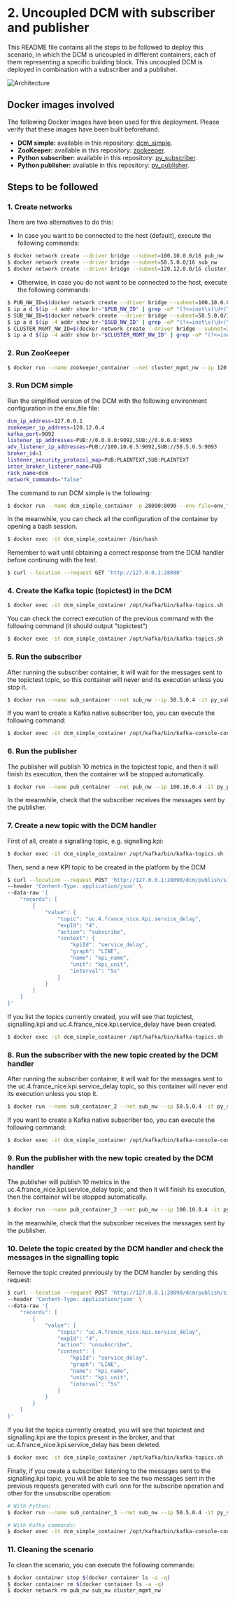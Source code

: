 # 2. Uncoupled DCM with subscriber and publisher

This README file contains all the steps to be followed to deploy this scenario, in which the DCM is uncoupled in different containers, each of them representing a specific building block. This uncoupled DCM is deployed in combination with a subscriber and a publisher.

![Architecture](img/monitoring_architecture_2.png)

## Docker images involved

The following Docker images have been used for this deployment. Please verify that these images have been built beforehand.

* **DCM simple:** available in this repository: [dcm_simple](../../docker_images/separated_components/dcm_simple).
* **ZooKeeper:** available in this repository: [zookeeper](../../docker_images/separated_components/zookeeper).
* **Python subscriber:** available in this repository: [py_subscriber](../../docker_images/separated_components/py_subscriber).
* **Python publisher:** available in this repository: [py_publisher](../../docker_images/separated_components/py_publisher).

## Steps to be followed

### 1. Create networks

There are two alternatives to do this:

* In case you want to be connected to the host (default), execute the following commands:

```sh
$ docker network create --driver bridge --subnet=100.10.0.0/16 pub_nw
$ docker network create --driver bridge --subnet=50.5.0.0/16 sub_nw
$ docker network create --driver bridge --subnet=120.12.0.0/16 cluster_mgmt_nw
```

* Otherwise, in case you do not want to be connected to the host, execute the following commands:

```sh
$ PUB_NW_ID=$(docker network create --driver bridge --subnet=100.10.0.0/16 pub_nw | sed -e "s/^\(.\{12\}\).*/\1/")
$ ip a d $(ip -4 addr show br-"$PUB_NW_ID" | grep -oP "(?<=inet\s)\d+(\.\d+){3}/\\d+") dev br-"$PUB_NW_ID"
$ SUB_NW_ID=$(docker network create --driver bridge --subnet=50.5.0.0/16 sub_nw | sed -e "s/^\(.\{12\}\).*/\1/")
$ ip a d $(ip -4 addr show br-"$SUB_NW_ID" | grep -oP "(?<=inet\s)\d+(\.\d+){3}/\\d+") dev br-"$SUB_NW_ID"
$ CLUSTER_MGMT_NW_ID=$(docker network create --driver bridge --subnet=120.12.0.0/16 cluster_mgmt_nw | sed -e "s/^\(.\{12\}\).*/\1/")
$ ip a d $(ip -4 addr show br-"$CLUSTER_MGMT_NW_ID" | grep -oP "(?<=inet\s)\d+(\.\d+){3}/\\d+") dev br-"$CLUSTER_MGMT_NW_ID"
```

### 2. Run ZooKeeper

```sh
$ docker run --name zookeeper_container --net cluster_mgmt_nw --ip 120.12.0.4 -d zookeeper
```

### 3. Run DCM simple

Run the simplified version of the DCM with the following environment configuration in the env_file file:

```sh
dcm_ip_address=127.0.0.1
zookeeper_ip_address=120.12.0.4
kafka_port=9092
listener_ip_addresses=PUB://0.0.0.0:9092,SUB://0.0.0.0:9093
adv_listener_ip_addresses=PUB://100.10.0.5:9092,SUB://50.5.0.5:9093
broker_id=1
listener_security_protocol_map=PUB:PLAINTEXT,SUB:PLAINTEXT
inter_broker_listener_name=PUB
rack_name=dcm
network_commands="false"
```

The command to run DCM simple is the following:

```sh
$ docker run --name dcm_simple_container -p 28090:8090 --env-file=env_file --net cluster_mgmt_nw --ip 120.12.0.5 -d dcm_simple; docker network connect --ip 100.10.0.5 pub_nw dcm_simple_container; docker network connect --ip 50.5.0.5 sub_nw dcm_simple_container
```

In the meanwhile, you can check all the configuration of the container by opening a bash session.

```sh
$ docker exec -it dcm_simple_container /bin/bash
```

Remember to wait until obtaining a correct response from the DCM handler before continuing with the test.

```sh
$ curl --location --request GET 'http://127.0.0.1:28090'
```

### 4. Create the Kafka topic (topictest) in the DCM

```sh
$ docker exec -it dcm_simple_container /opt/kafka/bin/kafka-topics.sh --create --replication-factor 1 --zookeeper 120.12.0.4:2181 --topic topictest --partitions 1
```

You can check the correct execution of the previous command with the following command (it should output "topictest")

```sh
$ docker exec -it dcm_simple_container /opt/kafka/bin/kafka-topics.sh --list --zookeeper 120.12.0.4:2181
```

### 5. Run the subscriber

After running the subscriber container, it will wait for the messages sent to the topictest topic, so this container will never end its execution unless you stop it.

```sh
$ docker run --name sub_container --net sub_nw --ip 50.5.0.4 -it py_subscriber python3 subscriber.py 50.5.0.5:9093 topictest
```

If you want to create a Kafka native subscriber too, you can execute the following command:

```sh
$ docker exec -it dcm_simple_container /opt/kafka/bin/kafka-console-consumer.sh --bootstrap-server 127.0.0.1:9092 --topic topictest --from-beginning
```

### 6. Run the publisher

The publisher will publish 10 metrics in the topictest topic, and then it will finish its execution, then the container will be stopped automatically.

```sh
$ docker run --name pub_container --net pub_nw --ip 100.10.0.4 -it py_publisher python3 publisher.py 100.10.0.5:9092 topictest 10
```

In the meanwhile, check that the subscriber receives the messages sent by the publisher.

### 7. Create a new topic with the DCM handler

First of all, create a signalling topic, e.g. signalling.kpi:

```sh
$ docker exec -it dcm_simple_container /opt/kafka/bin/kafka-topics.sh --create --replication-factor 1 --zookeeper 120.12.0.4:2181 --topic signalling.kpi --partitions 1
```

Then, send a new KPI topic to be created in the platform by the DCM

```sh
$ curl --location --request POST 'http://127.0.0.1:28090/dcm/publish/signalling.kpi' \
--header 'Content-Type: application/json' \
--data-raw '{
	"records": [
		{
			"value": {
				"topic": "uc.4.france_nice.kpi.service_delay",
				"expId": "4",
				"action": "subscribe",
				"context": {
					"kpiId": "service_delay",
					"graph": "LINE",
					"name": "kpi_name",
					"unit": "kpi_unit",
					"interval": "5s"
				}
			}
		}
	]
}'
```

If you list the topics currently created, you will see that topictest, signalling.kpi and uc.4.france_nice.kpi.service_delay have been created.

```sh
$ docker exec -it dcm_simple_container /opt/kafka/bin/kafka-topics.sh --list --zookeeper 120.12.0.4:2181
```

### 8. Run the subscriber with the new topic created by the DCM handler

After running the subscriber container, it will wait for the messages sent to the uc.4.france_nice.kpi.service_delay topic, so this container will never end its execution unless you stop it.

```sh
$ docker run --name sub_container_2 --net sub_nw --ip 50.5.0.4 -it py_subscriber python3 subscriber.py 50.5.0.5:9093 uc.4.france_nice.kpi.service_delay
```

If you want to create a Kafka native subscriber too, you can execute the following command:

```sh
$ docker exec -it dcm_simple_container /opt/kafka/bin/kafka-console-consumer.sh --bootstrap-server 127.0.0.1:9092 --topic uc.4.france_nice.kpi.service_delay --from-beginning
```

### 9. Run the publisher with the new topic created by the DCM handler

The publisher will publish 10 metrics in the uc.4.france_nice.kpi.service_delay topic, and then it will finish its execution, then the container will be stopped automatically.

```sh
$ docker run --name pub_container_2 --net pub_nw --ip 100.10.0.4 -it py_publisher python3 publisher.py 100.10.0.5:9092 uc.4.france_nice.kpi.service_delay 10
```

In the meanwhile, check that the subscriber receives the messages sent by the publisher.

### 10. Delete the topic created by the DCM handler and check the messages in the signalling topic

Remove the topic created previously by the DCM handler by sending this request:

```sh
$ curl --location --request POST 'http://127.0.0.1:28090/dcm/publish/signalling.kpi' \
--header 'Content-Type: application/json' \
--data-raw '{
	"records": [
		{
			"value": {
				"topic": "uc.4.france_nice.kpi.service_delay",
				"expId": "4",
				"action": "unsubscribe",
				"context": {
					"kpiId": "service_delay",
					"graph": "LINE",
					"name": "kpi_name",
					"unit": "kpi_unit",
					"interval": "5s"
				}
			}
		}
	]
}'
```

If you list the topics currently created, you will see that topictest and signalling.kpi are the topics present in the broker, and that uc.4.france_nice.kpi.service_delay has been deleted.

```sh
$ docker exec -it dcm_simple_container /opt/kafka/bin/kafka-topics.sh --list --zookeeper 120.12.0.4:2181
```

Finally, if you create a subscriber listening to the messages sent to the signalling.kpi topic, you will be able to see the two messages sent in the previous requests generated with curl: one for the subscribe operation and other for the unsubscribe operation:

```sh
# With Python:
$ docker run --name sub_container_3 --net sub_nw --ip 50.5.0.4 -it py_subscriber python3 subscriber.py 50.5.0.5:9093 signalling.kpi

# With Kafka commands:
$ docker exec -it dcm_simple_container /opt/kafka/bin/kafka-console-consumer.sh --bootstrap-server 127.0.0.1:9092 --topic signalling.kpi --from-beginning
```

### 11. Cleaning the scenario

To clean the scenario, you can execute the following commands:

```sh
$ docker container stop $(docker container ls -a -q)
$ docker container rm $(docker container ls -a -q)
$ docker network rm pub_nw sub_nw cluster_mgmt_nw
```
